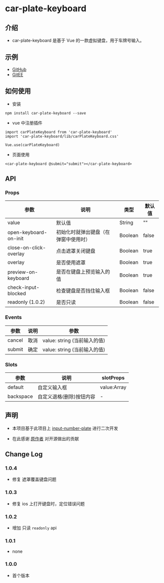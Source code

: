 # car-plate-keyboard

## 介绍

- car-plate-keyboard 是基于 Vue 的一款虚拟键盘，用于车牌号输入。

## 示例

- [GitHub](https://baboon-king.github.io/car-plate-keyboard)
- [GitEE](https://baboonking.gitee.io/car-plate-keyboard/)

## 如何使用

- 安装

```
npm install car-plate-keyboard --save
```

- vue 中注册插件

```
import carPlateKeyboard from 'car-plate-keyboard'
import 'car-plate-keyboard/lib/carPlateKeyboard.css'

Vue.use(carPlateKeyboard)
```

- 页面使用

```
<car-plate-keyboard @submit="submit"></car-plate-keyboard>
```

## API

### Props

| 参数                   | 说明                                 | 类型    | 默认值 |
| ---------------------- | ------------------------------------ | ------- | ------ |
| value                  | 默认值                               | String  | ""     |
| open-keyboard-on-init  | 初始化时就弹出键盘（在弹窗中使用时） | Boolean | false  |
| close-on-click-overlay | 点击遮罩关闭键盘                     | Boolean | true   |
| overlay                | 是否使用遮罩                         | Boolean | true   |
| preview-on-keyboard    | 是否在键盘上预览输入的值             | Boolean | true   |
| check-input-blocked    | 检查键盘是否挡住输入框               | Boolean | false  |
| readonly (1.0.2)       | 是否只读                             | Boolean | false  |

### Events

| 参数   | 说明 | 参数                         |
| ------ | ---- | ---------------------------- |
| cancel | 取消 | value: string (当前输入的值) |
| submit | 确定 | value: string (当前输入的值) |

### Slots

| 参数      | 说明                     | slotProps   |
| --------- | ------------------------ | ----------- |
| default   | 自定义输入框             | value:Array |
| backspace | 自定义退格(删除)按钮内容 | -           |

## 声明

- 本项目基于此项目上 [input-number-plate](https://github.com/woke-T/input-number-plate) 进行二次开发

- 在此感谢 [原作者](https://github.com/woke-T) 对开源做出的贡献

## Change Log

### 1.0.4

- 修复 遮罩覆盖键盘问题

### 1.0.3

- 修复 ios 上打开键盘时，定位错误问题

### 1.0.2

- 增加 只读 `readonly` api

### 1.0.1

- none

### 1.0.0

- 首个版本
